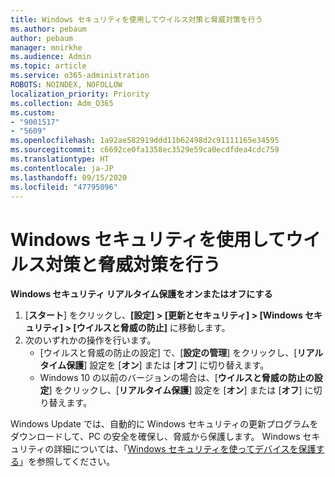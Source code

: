 ```yaml
---
title: Windows セキュリティを使用してウイルス対策と脅威対策を行う
ms.author: pebaum
author: pebaum
manager: mnirkhe
ms.audience: Admin
ms.topic: article
ms.service: o365-administration
ROBOTS: NOINDEX, NOFOLLOW
localization_priority: Priority
ms.collection: Adm_O365
ms.custom:
- "9001517"
- "5609"
ms.openlocfilehash: 1a92ae582919ddd11b62498d2c91111165e34595
ms.sourcegitcommit: c6692ce0fa1358ec3529e59ca0ecdfdea4cdc759
ms.translationtype: HT
ms.contentlocale: ja-JP
ms.lasthandoff: 09/15/2020
ms.locfileid: "47795096"
---
```

# <a name="use-windows-security-for-virus-and-threat-protection"></a>Windows セキュリティを使用してウイルス対策と脅威対策を行う

**Windows セキュリティ リアルタイム保護をオンまたはオフにする**

1. [**スタート**] をクリックし、**[設定] > [更新とセキュリティ] > [Windows セキュリティ] > [ウイルスと脅威の防止]** に移動します。
2. 次のいずれかの操作を行います。
    - [ウイルスと脅威の防止の設定] で、[**設定の管理**] をクリックし、[**リアルタイム保護**] 設定を [**オン**] または [**オフ**] に切り替えます。
    - Windows 10 の以前のバージョンの場合は、[**ウイルスと脅威の防止の設定**] をクリックし、[**リアルタイム保護**] 設定を [**オン**] または [**オフ**] に切り替えます。

Windows Update では、自動的に Windows セキュリティの更新プログラムをダウンロードして、PC の安全を確保し、脅威から保護します。 Windows セキュリティの詳細については、「[Windows セキュリティを使ってデバイスを保護する](https://support.microsoft.com/help/17464/windows-10-help-protect-my-device-with-windows-security)」を参照してください。

